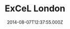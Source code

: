 ---
date: 2014-08-07T12:37:55.000Z
title: ExCeL London
latitude: 51.50813
longitude: 0.030109
category: checkin
---